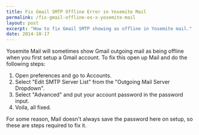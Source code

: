 ```yaml
---
title: Fix Gmail SMTP Offline Error in Yosemite Mail
permalink: /fix-gmail-offline-os-x-yosemite-mail
layout: post
excerpt: "How to fix Gmail SMTP showing as offline in Yosemite mail."
date: 2014-10-17
---
```


Yosemite Mail will sometimes show Gmail outgoing mail as being offline when you first setup a Gmail account. To fix this open up Mail and do the following steps:

1. Open preferences and go to Accounts.
2. Select "Edit SMTP Server List" from the "Outgoing Mail Server Dropdown".
3. Select "Advanced" and put your account password in the password input.
4. Voila, all fixed.

For some reason, Mail doesn't always save the password here on setup, so these are steps required to fix it.